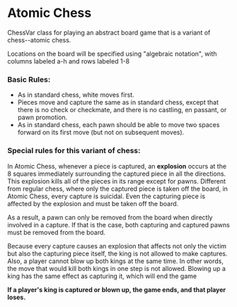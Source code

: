# Atomic Chess
ChessVar class for playing an abstract board game that is a variant of chess--atomic chess. 

Locations on the board will be specified using "algebraic notation", with columns labeled a-h and rows labeled 1-8

### Basic Rules:
- As in standard chess, white moves first.
- Pieces move and capture the same as in standard chess, except that there is no check or checkmate, and there is no castling, en passant, or pawn promotion.
- As in standard chess, each pawn should be able to move two spaces forward on its first move (but not on subsequent moves).

### Special rules for this variant of chess:
In Atomic Chess, whenever a piece is captured, an **explosion** occurs at the 8 squares immediately surrounding the captured piece in all the directions. This explosion kills all of the pieces in its range except for pawns. Different from regular chess, where only the captured piece is taken off the board, in Atomic Chess, every capture is suicidal. Even the capturing piece is affected by the explosion and must be taken off the board.

As a result, a pawn can only be removed from the board when directly involved in a capture. If that is the case, both capturing and captured pawns must be removed from the board.

Because every capture causes an explosion that affects not only the victim but also the capturing piece itself, the king is not allowed to make captures. Also, a player cannot blow up both kings at the same time. In other words, the move that would kill both kings in one step is not allowed. Blowing up a king has the same effect as capturing it, which will end the game

**If a player's king is captured or blown up, the game ends, and that player loses.**